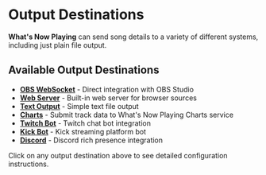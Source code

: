 # Output Destinations

**What's Now Playing** can send song details to a variety of different systems, including just plain file output.

## Available Output Destinations

- **[OBS WebSocket](obswebsocket.md)** - Direct integration with OBS Studio
- **[Web Server](webserver.md)** - Built-in web server for browser sources
- **[Text Output](textoutput.md)** - Simple text file output
- **[Charts](charts.md)** - Submit track data to What's Now Playing Charts service
- **[Twitch Bot](twitchbot.md)** - Twitch chat bot integration
- **[Kick Bot](kickbot.md)** - Kick streaming platform bot
- **[Discord](discord.md)** - Discord rich presence integration

Click on any output destination above to see detailed configuration instructions.
